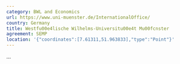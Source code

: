 ```yaml
---
category: BWL and Economics
url: https://www.uni-muenster.de/InternationalOffice/
country: Germany
title: Westfu00e4lische Wilhelms-Universitu00e4t Mu00fcnster
agreement: SEMP
location: '{"coordinates":[7.61311,51.963833],"type":"Point"}'
---
```

...
